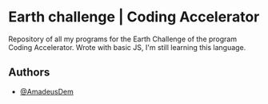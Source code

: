 
# Earth challenge | Coding Accelerator

Repository of all my programs for the Earth Challenge of the program Coding Accelerator. Wrote with basic JS, I'm still learning this language.


## Authors

- [@AmadeusDem](https://github.com/AmadeusDem)


